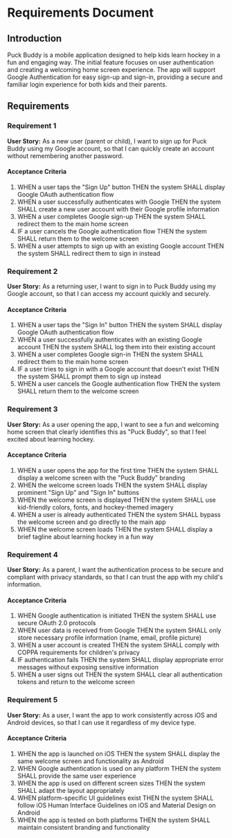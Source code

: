 # Requirements Document

## Introduction

Puck Buddy is a mobile application designed to help kids learn hockey in a fun and engaging way. The initial feature focuses on user authentication and creating a welcoming home screen experience. The app will support Google Authentication for easy sign-up and sign-in, providing a secure and familiar login experience for both kids and their parents.

## Requirements

### Requirement 1

**User Story:** As a new user (parent or child), I want to sign up for Puck Buddy using my Google account, so that I can quickly create an account without remembering another password.

#### Acceptance Criteria

1. WHEN a user taps the "Sign Up" button THEN the system SHALL display Google OAuth authentication flow
2. WHEN a user successfully authenticates with Google THEN the system SHALL create a new user account with their Google profile information
3. WHEN a user completes Google sign-up THEN the system SHALL redirect them to the main home screen
4. IF a user cancels the Google authentication flow THEN the system SHALL return them to the welcome screen
5. WHEN a user attempts to sign up with an existing Google account THEN the system SHALL redirect them to sign in instead

### Requirement 2

**User Story:** As a returning user, I want to sign in to Puck Buddy using my Google account, so that I can access my account quickly and securely.

#### Acceptance Criteria

1. WHEN a user taps the "Sign In" button THEN the system SHALL display Google OAuth authentication flow
2. WHEN a user successfully authenticates with an existing Google account THEN the system SHALL log them into their existing account
3. WHEN a user completes Google sign-in THEN the system SHALL redirect them to the main home screen
4. IF a user tries to sign in with a Google account that doesn't exist THEN the system SHALL prompt them to sign up instead
5. WHEN a user cancels the Google authentication flow THEN the system SHALL return them to the welcome screen

### Requirement 3

**User Story:** As a user opening the app, I want to see a fun and welcoming home screen that clearly identifies this as "Puck Buddy", so that I feel excited about learning hockey.

#### Acceptance Criteria

1. WHEN a user opens the app for the first time THEN the system SHALL display a welcome screen with the "Puck Buddy" branding
2. WHEN the welcome screen loads THEN the system SHALL display prominent "Sign Up" and "Sign In" buttons
3. WHEN the welcome screen is displayed THEN the system SHALL use kid-friendly colors, fonts, and hockey-themed imagery
4. WHEN a user is already authenticated THEN the system SHALL bypass the welcome screen and go directly to the main app
5. WHEN the welcome screen loads THEN the system SHALL display a brief tagline about learning hockey in a fun way

### Requirement 4

**User Story:** As a parent, I want the authentication process to be secure and compliant with privacy standards, so that I can trust the app with my child's information.

#### Acceptance Criteria

1. WHEN Google authentication is initiated THEN the system SHALL use secure OAuth 2.0 protocols
2. WHEN user data is received from Google THEN the system SHALL only store necessary profile information (name, email, profile picture)
3. WHEN a user account is created THEN the system SHALL comply with COPPA requirements for children's privacy
4. IF authentication fails THEN the system SHALL display appropriate error messages without exposing sensitive information
5. WHEN a user signs out THEN the system SHALL clear all authentication tokens and return to the welcome screen

### Requirement 5

**User Story:** As a user, I want the app to work consistently across iOS and Android devices, so that I can use it regardless of my device type.

#### Acceptance Criteria

1. WHEN the app is launched on iOS THEN the system SHALL display the same welcome screen and functionality as Android
2. WHEN Google authentication is used on any platform THEN the system SHALL provide the same user experience
3. WHEN the app is used on different screen sizes THEN the system SHALL adapt the layout appropriately
4. WHEN platform-specific UI guidelines exist THEN the system SHALL follow iOS Human Interface Guidelines on iOS and Material Design on Android
5. WHEN the app is tested on both platforms THEN the system SHALL maintain consistent branding and functionality